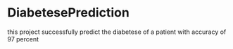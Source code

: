 # DiabetesePrediction
this project successfully predict the diabetese of a patient with accuracy of 97 percent
